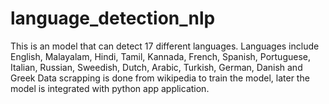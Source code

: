 # language_detection_nlp
This is an model that can detect 17 different languages. 
Languages include 
English, Malayalam, Hindi, Tamil, Kannada, French, Spanish, Portuguese, Italian, Russian, Sweedish, Dutch, Arabic, Turkish, German, Danish and Greek
Data scrapping is done from wikipedia to train the model, later the model is integrated with python app application. 
